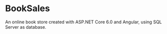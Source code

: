 # BookSales
An online book store created with ASP.NET Core 6.0 and Angular, using SQL Server as database.
